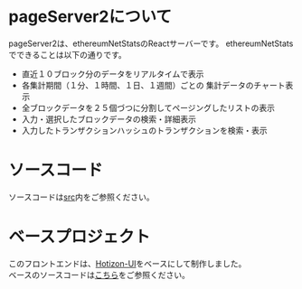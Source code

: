 # pageServer2について

pageServer2は、ethereumNetStatsのReactサーバーです。
ethereumNetStatsでできることは以下の通りです。
- 直近１０ブロック分のデータをリアルタイムで表示
- 各集計期間（１分、１時間、１日、１週間）ごとの 集計データのチャート表示
- 全ブロックデータを２５個づつに分割してページングしたリストの表示
- 入力・選択したブロックデータの検索・詳細表示
- 入力したトランザクションハッシュのトランザクションを検索・表示

# ソースコード
ソースコードは[src](https://github.com/ethereumNetStats/pageServer2)内をご参照ください。

# ベースプロジェクト
このフロントエンドは、[Hotizon-UI](https://horizon-ui.com/)をベースにして制作しました。  
ベースのソースコードは[こちら](https://github.com/horizon-ui/horizon-ui-chakra-ts/tree/feature/react-table-v8/src)をご参照ください。